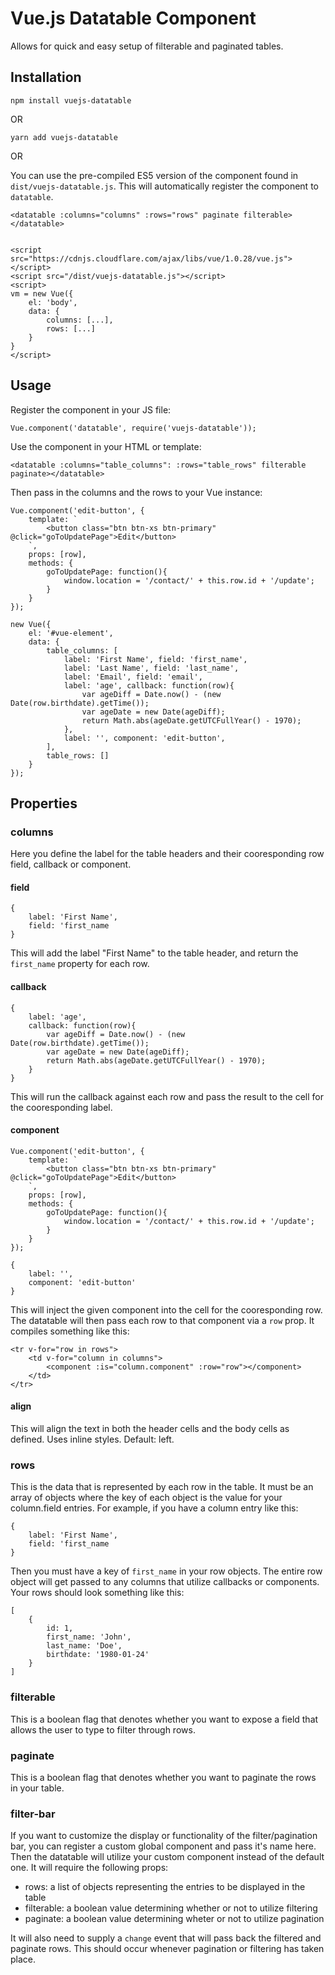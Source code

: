 # Vue.js Datatable Component

Allows for quick and easy setup of filterable and paginated tables.

## Installation

```
npm install vuejs-datatable
```

OR

```
yarn add vuejs-datatable
```

OR

You can use the pre-compiled ES5 version of the component found in `dist/vuejs-datatable.js`. This will automatically register the component to `datatable`.

```
<datatable :columns="columns" :rows="rows" paginate filterable></datatable>


<script src="https://cdnjs.cloudflare.com/ajax/libs/vue/1.0.28/vue.js"></script>
<script src="/dist/vuejs-datatable.js"></script>
<script>
vm = new Vue({
	el: 'body',
	data: {
		columns: [...],
		rows: [...]
	}
}
</script>
```

## Usage

Register the component in your JS file:

```
Vue.component('datatable', require('vuejs-datatable'));
```

Use the component in your HTML or template:

```
<datatable :columns="table_columns": :rows="table_rows" filterable paginate></datatable>
```

Then pass in the columns and the rows to your Vue instance:

```
Vue.component('edit-button', {
	template: `
		<button class="btn btn-xs btn-primary" @click="goToUpdatePage">Edit</button>
	`,
	props: [row],
	methods: {
		goToUpdatePage: function(){
			window.location = '/contact/' + this.row.id + '/update';
		}
	}
});

new Vue({
	el: '#vue-element',
	data: {
		table_columns: [
			label: 'First Name', field: 'first_name',
			label: 'Last Name', field: 'last_name',
			label: 'Email', field: 'email',
			label: 'age', callback: function(row){
				var ageDiff = Date.now() - (new Date(row.birthdate).getTime());
				var ageDate = new Date(ageDiff);
				return Math.abs(ageDate.getUTCFullYear() - 1970);
			},
			label: '', component: 'edit-button',
		],
		table_rows: []
	}
});
```

## Properties

### columns

Here you define the label for the table headers and their cooresponding row field, callback or component.

#### field

```
{
	label: 'First Name',
	field: 'first_name
}
```

This will add the label "First Name" to the table header, and return the `first_name` property for each row.

#### callback

```
{
	label: 'age',
	callback: function(row){
		var ageDiff = Date.now() - (new Date(row.birthdate).getTime());
		var ageDate = new Date(ageDiff);
		return Math.abs(ageDate.getUTCFullYear() - 1970);
	}
}
```

This will run the callback against each row and pass the result to the cell for the cooresponding label.

#### component

```
Vue.component('edit-button', {
	template: `
		<button class="btn btn-xs btn-primary" @click="goToUpdatePage">Edit</button>
	`,
	props: [row],
	methods: {
		goToUpdatePage: function(){
			window.location = '/contact/' + this.row.id + '/update';
		}
	}
});
```

```
{
	label: '',
	component: 'edit-button'
}
```

This will inject the given component into the cell for the cooresponding row. The datatable will then pass each row to that component via a `row` prop. It compiles something like this:

```
<tr v-for="row in rows">
	<td v-for="column in columns">
		<component :is="column.component" :row="row"></component>
	</td>
</tr>
```

#### align

This will align the text in both the header cells and the body cells as defined. Uses inline styles. Default: left.

### rows

This is the data that is represented by each row in the table. It must be an array of objects where the key of each object is the value for your column.field entries. For example, if you have a column entry like this:

```
{
	label: 'First Name',
	field: 'first_name
}
```

Then you must have a key of `first_name` in your row objects. The entire row object will get passed to any columns that utilize callbacks or components. Your rows should look something like this:

```
[
	{
		id: 1,
		first_name: 'John',
		last_name: 'Doe',
		birthdate: '1980-01-24'
	}
]
```

### filterable

This is a boolean flag that denotes whether you want to expose a field that allows the user to type to filter through rows.

### paginate

This is a boolean flag that denotes whether you want to paginate the rows in your table.

### filter-bar

If you want to customize the display or functionality of the filter/pagination bar, you can register a custom global component and pass it's name here. Then the datatable will utilize your custom component instead of the default one. It will require the following props:

* rows: a list of objects representing the entries to be displayed in the table
* filterable: a boolean value determining whether or not to utilize filtering
* paginate: a boolean value determining wheter or not to utilize pagination

It will also need to supply a `change` event that will pass back the filtered and paginate rows. This should occur whenever pagination or filtering has taken place.